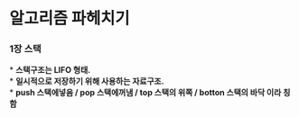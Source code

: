 <h1>알고리즘 파헤치기</h1>
<h3> 1장 스택 </h3>
* <b> 스택구조는 LIFO 형태. </b><br>
* <b> 일시적으로 저장하기 위해 사용하는 자료구조. </b><br>
* <b> push 스택에넣음 / pop 스택에꺼냄 / top 스택의 위쪽 / botton 스택의 바닥  이라 칭함</b><br>
